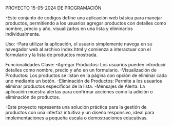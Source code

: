 PROYECTO 15-05-2024 DE PROGRAMACIÓN

-Este conjunto de codigos define una aplicación web básica para manejar productos, permitiendo a los usuarios agregar productos con detalles como nombre, precio y año, visualizarlos en una lista y eliminarlos individualmente.

Uso:
-Para utilizar la aplicación, el usuario simplemente navega en su navegador web al archivo index.html y comienza a interactuar con el formulario y la lista de productos mostrada.

Funcionalidades Clave:
-Agregar Productos: Los usuarios pueden introducir detalles como nombre, precio y año en un formulario.
-Visualización de Productos: Los productos se listan en la página con opción de eliminar cada uno mediante un botón.
-Eliminación de Productos: Permite a los usuarios eliminar productos específicos de la lista.
-Mensajes de Alerta: La aplicación muestra alertas para confirmar acciones como la adición o eliminación de productos.

-Este proyecto representa una solución práctica para la gestión de productos con una interfaz intuitiva y un diseño responsivo, ideal para implementaciones a pequeña escala o demostraciones educativas.
